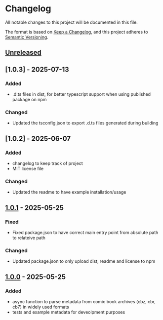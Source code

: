 # Changelog

All notable changes to this project will be documented in this file.

The format is based on [Keep a Changelog](https://keepachangelog.com/en/1.1.0/),
and this project adheres to [Semantic Versioning](https://semver.org/spec/v2.0.0.html).

## [Unreleased]

## [1.0.3] - 2025-07-13

### Added

- .d.ts files in dist, for better typescript support when using published package on npm

### Changed

- Updated the tsconfig.json to export .d.ts files generated during building

## [1.0.2] - 2025-06-07

### Added

- changelog to keep track of project
- MIT license file

### Changed

- Updated the readme to have example installation/usage


## [1.0.1] - 2025-05-25

### Fixed

- Fixed package.json to have correct main entry point from absolute path to relateive path

### Changed

- Updated package.json to only upload dist, readme and license to npm

## [1.0.0] - 2025-05-25

### Added

- async function to parse metadata from comic book archives (cbz, cbr, cb7) in widely used formats
- tests and example metadata for deveolpment purposes

[unreleased]: https://github.com/AlexNYC25/comic-metadata-tool/compare/v1.0.1...HEAD
[1.0.1]: https://github.com/AlexNYC25/comic-metadata-tool/compare/v1.0.0...v1.0.1
[1.0.0]: https://github.com/AlexNYC25/comic-metadata-tool/releases/tag/v1.0.0
